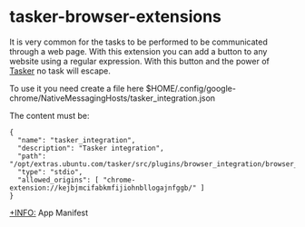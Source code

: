 # tasker-browser-extensions

It is very common for the tasks to be performed to be communicated through a web page.
With this extension you can add a button to any website using a regular expression. 
With this button and the power of [Tasker](https://github.com/atareao/tasker) no task will escape.

To use it you need create a file here $HOME/.config/google-chrome/NativeMessagingHosts/tasker_integration.json

The content must be:

```
{
  "name": "tasker_integration",
  "description": "Tasker integration",
  "path": "/opt/extras.ubuntu.com/tasker/src/plugins/browser_integration/browser_integration.py",
  "type": "stdio",
  "allowed_origins": [ "chrome-extension://kejbjmcifabkmfijiohnbllogajnfggb/" ]
}
```
[+INFO:](https://developer.mozilla.org/en-US/docs/Mozilla/Add-ons/WebExtensions/Native_messaging#Exchanging_messages) App Manifest
